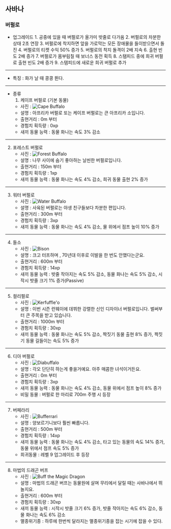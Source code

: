 ## 사바나
### 버펄로
+ 업그레이드
      1.  공중에 있을 때 버펄로가 올가미 밧줄로 다가옴
      2. 버펄로의 차분한 상태 2초 연장
      3.  버펄로에 착지하면 앞을 가로막는 모든 장애물을 들이받으면서 돌진
      4. 버펄로의 티켓 수익 50% 증가
      5. 버펄로의 착지 돌격이 2배 지속
      6. 출현 빈도 2배 증가
      7. 버펄로가 몸부림칠 때 보너스 동전 획득
      8. 스탬피드 중에 희귀 버펄로 출현 빈도 2배 증가
      9. 스탬피드에 새로운 희귀 버펄로 추가
***
+ 특징 : 화가 날 때 콩콩 뛴다.
***
+ 종류
  1. 케이프 버펄로 (기본 동물)
    + 사진 : ![Cape Buffalo](./buffalopicture/CapeBuffalo.png)
    + 설명 : 아프리카 버펄로 또는 케이프 버펄로는 큰 아프리카 소입니다.
    + 출현거리 : 0m 부터
    + 경험치 획득량 : 0xp
    + 새끼 동물 능력 : 동물 화나는 속도 3% 감소
***
  2. 포레스트 버펄로
      + 사진 : ![Forest Buffalo](./buffalopicture/ForestBuffalo.png)
      + 설명 : 나무 사이에 숨기 좋아하는 날씬한 버펄로입니다.
      + 출현거리 : 150m 부터
      + 경험치 획득량 : 1xp
      + 새끼 동물 능력 : 동물 화나는 속도 4% 감소, 희귀 동물 출현 2% 증가
***
  3. 워터 버펄로
      + 사진 : ![Water Buffalo](./buffalopicture/WaterBuffalo.png)
      + 설명 : 사육된 버펄로는 야생 친구들보다 차분한 편입니다.
      + 출현거리 : 300m 부터
      + 경험치 획득량 : 3xp
      + 새끼 동물 능력 : 동물 화나는 속도 4% 감소, 물 위에서 점프 높이 10% 증가
***
  4. 들소
      + 사진 : ![Bison](./buffalopicture/Bison.png)
      + 설명 : 크고 터프하며 , 70년대 이후로 이발을 한 번도 안했다는군요.
      + 출현거리 : 600m 부터
      + 경험치 획득량 : 14xp
      + 새끼 동물 능력 : 밧줄 작아지는 속도 5% 감소, 동물 화나는 속도 5% 감소, 시작시 밧줄 크기 1% 증가(Passive)
***
  5. 컬리펄로
      + 사진 : ![Kerfuffle'o](./buffalopicture/Kerfuffle'o.png)
      + 설명 : 이번 시즌 런웨이에 데뷔한 강렬한 신인 디자이너 버펄로입니다. 벌써부터 큰 주목을 받고 있습니다.
      + 출현거리 : 1000m 부터
      + 경험치 획득량 : 30xp
      + 새끼 동물 능력 : 동물 화나는 속도 5% 감소, 짝짓기 동물 출현 8% 증가, 짝짓기 동물 길들이는 속도 5% 증가
***
  6. 디아 버펄로
      + 사진 : ![Diabuffalo](./buffalopicture/Diabuffalo.png)
      + 설명 : 각오 단단히 하는게 좋을거예요. 아주 매콤한 녀석이거든요.
      + 출현거리 : 0m 부터
      + 경험치 획득량 : 3xp
      + 새끼 동물 능력 : 동물 화나는 속도 4% 감소, 동물 위에서 점프 높이 8% 증가
      + 비밀 동물 : 버펄로 한 마리로 700m 주행 시 등장
***
  7. 버페라리
      + 사진 : ![Bufferrari](./buffalopicture/Bufferrari.png)
      + 설명 : 양보르기니보다 훨씬 빠릅니다.
      + 출현거리 : 500m 부터
      + 경험치 획득량 : 14xp
      + 새끼 동물 능력 : 동물 화나는 속도 4% 감소, 타고 있는 동물의 속도 14% 증가, 동물 위에서 점프 속도 5% 증가
      + 희귀동물 : 레벨 9 업그레이드 후 등장
***
  8. 마법의 드래곤 버프
      + 사진 : ![Buff the Magic Dragon](./buffalopicture/BufftheMagicDragon.jpg)
      + 설명 : 마법의 드래곤 버프는 동물원에 살며 무리에서 달릴 때는 사바나에서 뛰놀지요.
      + 출현거리 : 600m 부터
      + 경험치 획득량 : 30xp
      + 새끼 동물 능력 : 시작시 밧줄 크기 6% 증가, 밧줄 작아지는 속도 6% 감소, 동물 화나는 속도 6% 감소
      + 멸종위기종 : 하루에 한번씩 달라지는 멸종위기종을 잡는 시기에 잡을 수 있다.
